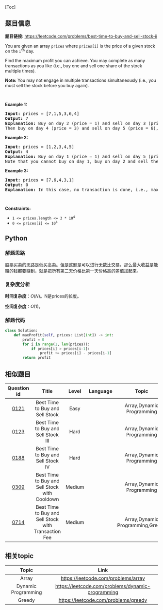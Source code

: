 [Toc]
## 题目信息
**题目链接**: https://leetcode.com/problems/best-time-to-buy-and-sell-stock-ii
<p>You are given an array <code>prices</code> where <code>prices[i]</code> is the price of a given stock on the <code>i<sup>th</sup></code> day.</p>

<p>Find the maximum profit you can achieve. You may complete as many transactions as you like (i.e., buy one and sell one share of the stock multiple times).</p>

<p><strong>Note:</strong> You may not engage in multiple transactions simultaneously (i.e., you must sell the stock before you buy again).</p>

<p>&nbsp;</p>
<p><strong>Example 1:</strong></p>

<pre>
<strong>Input:</strong> prices = [7,1,5,3,6,4]
<strong>Output:</strong> 7
<strong>Explanation:</strong> Buy on day 2 (price = 1) and sell on day 3 (price = 5), profit = 5-1 = 4.
Then buy on day 4 (price = 3) and sell on day 5 (price = 6), profit = 6-3 = 3.
</pre>

<p><strong>Example 2:</strong></p>

<pre>
<strong>Input:</strong> prices = [1,2,3,4,5]
<strong>Output:</strong> 4
<strong>Explanation:</strong> Buy on day 1 (price = 1) and sell on day 5 (price = 5), profit = 5-1 = 4.
Note that you cannot buy on day 1, buy on day 2 and sell them later, as you are engaging multiple transactions at the same time. You must sell before buying again.
</pre>

<p><strong>Example 3:</strong></p>

<pre>
<strong>Input:</strong> prices = [7,6,4,3,1]
<strong>Output:</strong> 0
<strong>Explanation:</strong> In this case, no transaction is done, i.e., max profit = 0.
</pre>

<p>&nbsp;</p>
<p><strong>Constraints:</strong></p>

<ul>
	<li><code>1 &lt;= prices.length &lt;= 3 * 10<sup>4</sup></code></li>
	<li><code>0 &lt;= prices[i] &lt;= 10<sup>4</sup></code></li>
</ul>

## Python
### 解题思路
股票买卖的思路是低买高卖。但是这题是可以进行无数比交易。那么最大收益是能赚的钱都要赚到，就是把所有第二天价格比第一天价格高的差值加起来。

### 复杂度分析
**时间复杂度**：$O(N)$。N是prices的长度。

**空间复杂度**：$O(1)$。
### 解题代码
```python
class Solution:
    def maxProfit(self, prices: List[int]) -> int:
        profit = 0
        for i in range(1, len(prices)):
            if prices[i] > prices[i-1]:
                profit += prices[i] - prices[i-1]
        return profit
```
## 相似题目
Question id | Title | Level | Language | Topic | AcRate
:-----------:|:-----:|:-----:|:--------:|:-----:|:------:
[0121](https://leetcode.com/problems/best-time-to-buy-and-sell-stock) | Best Time to Buy and Sell Stock | Easy |  | Array,Dynamic Programming | 52.3%
[0123](https://leetcode.com/problems/best-time-to-buy-and-sell-stock-iii) | Best Time to Buy and Sell Stock III | Hard |  | Array,Dynamic Programming | 41.0%
[0188](https://leetcode.com/problems/best-time-to-buy-and-sell-stock-iv) | Best Time to Buy and Sell Stock IV | Hard |  | Array,Dynamic Programming | 31.1%
[0309](https://leetcode.com/problems/best-time-to-buy-and-sell-stock-with-cooldown) | Best Time to Buy and Sell Stock with Cooldown | Medium |  | Array,Dynamic Programming | 49.1%
[0714](https://leetcode.com/problems/best-time-to-buy-and-sell-stock-with-transaction-fee) | Best Time to Buy and Sell Stock with Transaction Fee | Medium |  | Array,Dynamic Programming,Greedy | 58.9%
## 相关topic
Topic | Link
:-----:|:----:
Array | https://leetcode.com/problems/array
Dynamic Programming | https://leetcode.com/problems/dynamic-programming
Greedy | https://leetcode.com/problems/greedy